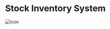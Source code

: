 # Stock Inventory System
![icon](https://user-images.githubusercontent.com/120948162/208943189-9f62dc03-3af9-4ab6-8083-2c12eddeae69.png)
